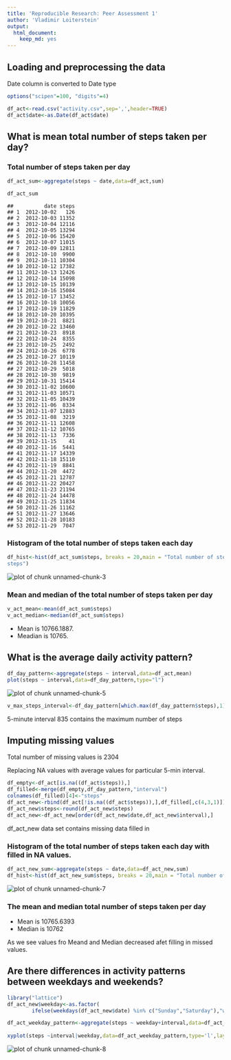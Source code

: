 ```yaml
---
title: 'Reproducible Research: Peer Assessment 1'
author: 'Vladimir Loiterstein'
output:
  html_document:
    keep_md: yes
---
```


## Loading and preprocessing the data
Date column is converted to Date type


```r
options("scipen"=100, "digits"=4)

df_act<-read.csv("activity.csv",sep=',',header=TRUE)
df_act$date<-as.Date(df_act$date)
```


## What is mean total number of steps taken per day?
###  Total number of steps taken per day

```r
df_act_sum<-aggregate(steps ~ date,data=df_act,sum)

df_act_sum
```

```
##          date steps
## 1  2012-10-02   126
## 2  2012-10-03 11352
## 3  2012-10-04 12116
## 4  2012-10-05 13294
## 5  2012-10-06 15420
## 6  2012-10-07 11015
## 7  2012-10-09 12811
## 8  2012-10-10  9900
## 9  2012-10-11 10304
## 10 2012-10-12 17382
## 11 2012-10-13 12426
## 12 2012-10-14 15098
## 13 2012-10-15 10139
## 14 2012-10-16 15084
## 15 2012-10-17 13452
## 16 2012-10-18 10056
## 17 2012-10-19 11829
## 18 2012-10-20 10395
## 19 2012-10-21  8821
## 20 2012-10-22 13460
## 21 2012-10-23  8918
## 22 2012-10-24  8355
## 23 2012-10-25  2492
## 24 2012-10-26  6778
## 25 2012-10-27 10119
## 26 2012-10-28 11458
## 27 2012-10-29  5018
## 28 2012-10-30  9819
## 29 2012-10-31 15414
## 30 2012-11-02 10600
## 31 2012-11-03 10571
## 32 2012-11-05 10439
## 33 2012-11-06  8334
## 34 2012-11-07 12883
## 35 2012-11-08  3219
## 36 2012-11-11 12608
## 37 2012-11-12 10765
## 38 2012-11-13  7336
## 39 2012-11-15    41
## 40 2012-11-16  5441
## 41 2012-11-17 14339
## 42 2012-11-18 15110
## 43 2012-11-19  8841
## 44 2012-11-20  4472
## 45 2012-11-21 12787
## 46 2012-11-22 20427
## 47 2012-11-23 21194
## 48 2012-11-24 14478
## 49 2012-11-25 11834
## 50 2012-11-26 11162
## 51 2012-11-27 13646
## 52 2012-11-28 10183
## 53 2012-11-29  7047
```


### Histogram of the total number of steps taken each day

```r
df_hist<-hist(df_act_sum$steps, breaks = 20,main = "Total number of steps taken each day",xlab = "Number of 
steps")
```

![plot of chunk unnamed-chunk-3](figure/unnamed-chunk-3-1.png) 

### Mean and median of the total number of steps taken per day

```r
v_act_mean<-mean(df_act_sum$steps)
v_act_median<-median(df_act_sum$steps)
```

 - Mean is 10766.1887.
 - Meadian is 10765.



## What is the average daily activity pattern?

```r
df_day_pattern<-aggregate(steps ~ interval,data=df_act,mean)
plot(steps ~ interval,data=df_day_pattern,type="l")
```

![plot of chunk unnamed-chunk-5](figure/unnamed-chunk-5-1.png) 

```r
v_max_steps_interval<-df_day_pattern[which.max(df_day_pattern$steps),1]
```
5-minute interval 835 contains the maximum number of steps


## Imputing missing values
Total number of missing values is 2304

Replacing NA values with average values for particular 5-min interval.

```r
df_empty<-df_act[is.na((df_act$steps)),]
df_filled<-merge(df_empty,df_day_pattern,"interval")
colnames(df_filled)[4]<-"steps"
df_act_new<-rbind(df_act[!is.na((df_act$steps)),],df_filled[,c(4,3,1)])
df_act_new$steps<-round(df_act_new$steps)
df_act_new<-df_act_new[order(df_act_new$date,df_act_new$interval),]
```

df_act_new data set contains missing data filled in


### Histogram of the total number of steps taken each day with filled in NA values.

```r
df_act_new_sum<-aggregate(steps ~ date,data=df_act_new,sum)
df_hist<-hist(df_act_new_sum$steps, breaks = 20,main = "Total number of steps taken each day",xlab = "Number of steps")
```

![plot of chunk unnamed-chunk-7](figure/unnamed-chunk-7-1.png) 


### The mean and median total number of steps taken per day

- Mean is 10765.6393
- Median is 10762

As we see values fro Meand and Median decreased afet filling in missed values.

## Are there differences in activity patterns between weekdays and weekends?


```r
library("lattice")
df_act_new$weekday<-as.factor(
        ifelse(weekdays(df_act_new$date) %in% c("Sunday","Saturday"),"weekend","weekday"))

df_act_weekday_pattern<-aggregate(steps ~ weekday+interval,data=df_act_new,mean)
  
xyplot(steps ~interval|weekday,data=df_act_weekday_pattern,type='l',layout = c(1,2))
```

![plot of chunk unnamed-chunk-8](figure/unnamed-chunk-8-1.png) 



